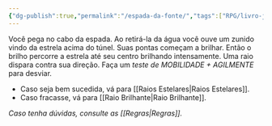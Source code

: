```yaml
---
{"dg-publish":true,"permalink":"/espada-da-fonte/","tags":["RPG/livro-jogo/Draegeni/story-points"],"created":"2024-12-24T17:36:02.186-05:00","updated":"2024-12-26T11:53:31.845-05:00"}
---
```



Você pega no cabo da espada. Ao retirá-la da água você ouve um zunido vindo da estrela acima do túnel. Suas pontas começam a brilhar. Então o brilho percorre a estrela até seu centro brilhando intensamente. Uma raio dispara contra sua direção. Faça um *teste de MOBILIDADE + AGILMENTE* para desviar.

- Caso seja bem sucedida, vá para [[Raios Estelares\|Raios Estelares]].
- Caso fracasse, vá para [[Raio Brilhante\|Raio Brilhante]].

*Caso tenha dúvidas, consulte as [[Regras\|Regras]].*
